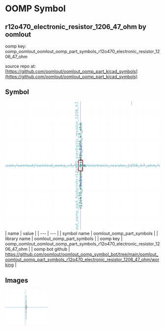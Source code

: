 # OOMP Symbol  
## r12o470_electronic_resistor_1206_47_ohm  by oomlout  
  
oomp key: oomp_oomlout_oomlout_oomp_part_symbols_r12o470_electronic_resistor_1206_47_ohm  
  
source repo at: [https://github.com/oomlout/oomlout_oomp_part_kicad_symbols](https://github.com/oomlout/oomlout_oomp_part_kicad_symbols)  
## Symbol  
  
[![working.png](working_600.png)](working.png)  
| name | value | 
| --- | --- | 
| symbol name | oomlout_oomp_part_symbols | 
| library name | oomlout_oomp_part_symbols | 
| oomp key | oomp_oomlout_oomlout_oomp_part_symbols_r12o470_electronic_resistor_1206_47_ohm | 
| oomp bot github | https://github.com/oomlout/oomlout_oomp_symbol_bot/tree/main/oomlout_oomlout_oomp_part_symbols_r12o470_electronic_resistor_1206_47_ohm/working | 
## Images  
  
[![working.png](working_140.png)](working.png)  
